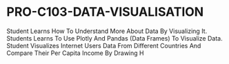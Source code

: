 # PRO-C103-DATA-VISUALISATION
Student Learns How To Understand More About Data By Visualizing It. Students Learns To Use Plotly And Pandas (Data Frames) To Visualize Data. Student Visualizes Internet Users Data From Different Countries And Compare Their Per Capita Income By Drawing H
